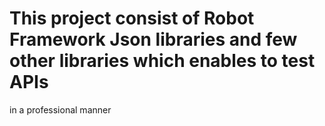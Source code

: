 # This project consist of Robot Framework Json libraries and few other libraries which enables to test APIs 
in a professional manner
